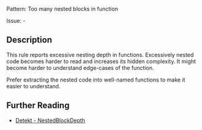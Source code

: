 Pattern: Too many nested blocks in function

Issue: -

## Description

This rule reports excessive nesting depth in functions. Excessively nested code becomes harder to read and increases
its hidden complexity. It might become harder to understand edge-cases of the function.

Prefer extracting the nested code into well-named functions to make it easier to understand.

## Further Reading

* [Detekt - NestedBlockDepth](https://arturbosch.github.io/detekt/complexity.html#nestedblockdepth)